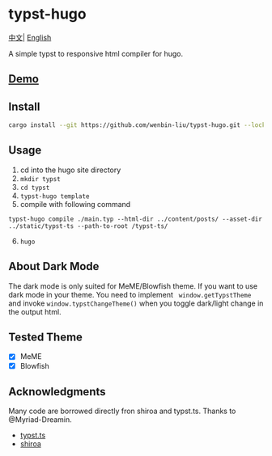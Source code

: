 # typst-hugo
<a href="./README.zh_CN.md">中文</a>|
<a href="./README.md">English</a>

A simple typst to responsive html compiler for hugo.

## [Demo](https://typst-hugo-demo.pages.dev/)

## Install

```bash
cargo install --git https://github.com/wenbin-liu/typst-hugo.git --locked   
```  

## Usage
1. cd into the hugo site directory
2. `mkdir typst`
3. `cd typst`
4. `typst-hugo template`
5. compile with following command
```
typst-hugo compile ./main.typ --html-dir ../content/posts/ --asset-dir ../static/typst-ts --path-to-root /typst-ts/
```
6. `hugo`

## About Dark Mode
The dark mode is only suited for MeME/Blowfish theme. If you
want to use dark mode in your theme. You need to
implement ` window.getTypstTheme` and invoke `window.typstChangeTheme()` when you toggle dark/light change in the output html.

## Tested Theme
- [x] MeME
- [x] Blowfish

## Acknowledgments
Many code are borrowed directly fron shiroa and typst.ts. Thanks to @Myriad-Dreamin.
- [typst.ts](https://github.com/Myriad-Dreamin/typst.ts)
- [shiroa](https://github.com/Myriad-Dreamin/shiroa)
